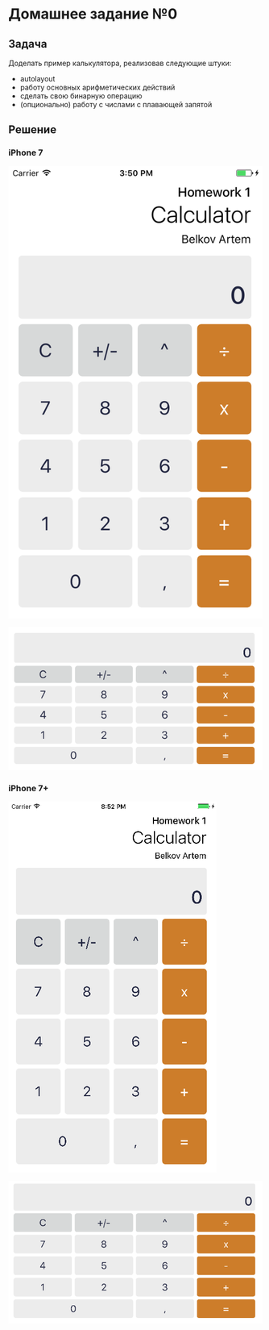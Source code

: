 # Домашнее задание №0
## Задача
Доделать пример калькулятора, реализовав следующие штуки:
* autolayout
* работу основных арифметических действий
* сделать свою бинарную операцию
* (опционально) работу с числами с плавающей запятой

## Решение

### iPhone 7

![Screenshot](https://raw.githubusercontent.com/bestK1ngArthur/techpark-iOS/master/Homework%200/Calculator/Calculator/Screenshot1.png)

![Screenshot](https://raw.githubusercontent.com/bestK1ngArthur/techpark-iOS/master/Homework%200/Calculator/Calculator/Screenshot2.png)

### iPhone 7+

![Screenshot](https://raw.githubusercontent.com/bestK1ngArthur/techpark-iOS/master/Homework%200/Calculator/Calculator/Screenshot3.png)

![Screenshot](https://raw.githubusercontent.com/bestK1ngArthur/techpark-iOS/master/Homework%200/Calculator/Calculator/Screenshot4.png)
